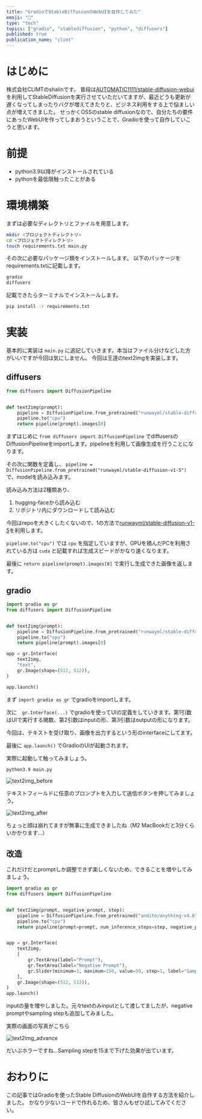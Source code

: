 ```yaml
---
title: "GradioでStableDiffusionのWebUIを自作してみた"
emoji: "💄"
type: "tech"
topics: ["gradio", "stablediffusion", "python", "diffusers"]
published: true
publication_name: "climt"
---
```


# はじめに

株式会社CLIMTのshalinです。
普段は[AUTOMATIC1111/stable-diffusion-webui](https://github.com/AUTOMATIC1111/stable-diffusion-webui)を利用してStableDiffusionを実行させていただいてますが、最近どうも更新が遅くなってしまったりバグが増えてきたりと、ビジネス利用をする上で悩ましい点が増えてきました。
せっかくOSSのstable diffusionなので、自分たちの要件にあったWebUIを作ってしまおうということで、Gradioを使って自作していこうと思います。

# 前提

- python3.9以降がインストールされている
- pythonを最低限触ったことがある

# 環境構築

まずは必要なディレクトリとファイルを用意します。

```bash
mkdir <プロジェクトディレクトリ>
cd <プロジェクトディレクトリ>
touch requirements.txt main.py
```

その次に必要なパッケージ類をインストールします。
以下のパッケージをrequirements.txtに記載します。

```plain:requirements.txt
gradio
diffusers
```

記載できたらターミナルでインストールします。

```bash
pip install -r requirements.txt
```

# 実装

基本的に実装は `main.py` に追記していきます。本当はファイル分けなどした方がいいですが今回は気にしません。
今回は王道のtext2imgを実装します。

## diffusers

```python
from diffusers import DiffusionPipeline


def text2img(prompt):
    pipeline = DiffusionPipeline.from_pretrained("runwayml/stable-diffusion-v1-5")
    pipeline.to("cpu")
    return pipeline(prompt).images[0]
```

まずはじめに `from diffusers import DiffusionPipeline` でdiffusersのDiffusionPipelineをimportします。pipelineを利用して画像生成を行うことになります。

その次に関数を定義し、 `pipeline = DiffusionPipeline.from_pretrained("runwayml/stable-diffusion-v1-5")` で、modelを読み込みます。

読み込み方法は2種類あり、

1. hugging-faceから読み込む
2. リポジトリ内にダウンロードして読み込む

今回はrepoを大きくしたくないので、1の方法で[runwayml/stable-diffusion-v1-5](https://huggingface.co/runwayml/stable-diffusion-v1-5)を利用します。

`pipeline.to("cpu")` では `cpu` を指定していますが、GPUを積んだPCを利用されている方は `cuda` と記載すれば生成スピードがかなり速くなります。

最後に `return pipeline(prompt).images[0]` で実行し生成できた画像を返します。

## gradio

```python:main.py
import gradio as gr
from diffusers import DiffusionPipeline


def text2img(prompt):
    pipeline = DiffusionPipeline.from_pretrained("runwayml/stable-diffusion-v1-5")
    pipeline.to("cpu")
    return pipeline(prompt).images[0]

app = gr.Interface(
    text2img,
    "text",
    gr.Image(shape=(512, 512)),
)

app.launch()
```

まず `import gradio as gr` でgradioをimportします。

次に　`gr.Interface(...)` でgradioを使ってUIの定義をしていきます。第1引数はUIで実行する関数、第2引数はinputの形、第3引数はoutputの形になります。

今回は、テキストを受け取り、画像を出力するという形のinterfaceにしてます。

最後に `app.launch()` でGradioのUIが起動されます。

実際に起動して触ってみましょう。

```bash
python3.9 main.py
```

![text2img_before](/images/create-stable-diffusion-webui-by-gradio/text2img_before.png)

テキストフィールドに任意のプロンプトを入力して送信ボタンを押してみましょう。

![text2img_after](/images/create-stable-diffusion-webui-by-gradio/text2img_after.png)

ちょっと顔は崩れてますが無事に生成できましたね（M2 MacBookだと3分くらいかかります...）

## 改造

これだけだとpromptしか調整できず楽しくないため、できることを増やしてみましょう。

```python:main.py
import gradio as gr
from diffusers import DiffusionPipeline


def text2img(prompt, negative_prompt, step):
    pipeline = DiffusionPipeline.from_pretrained("andite/anything-v4.0")
    pipeline.to("cpu")
    return pipeline(prompt=prompt, num_inference_steps=step, negative_prompt=negative_prompt).images[0]


app = gr.Interface(
    text2img,
    [
        gr.TextArea(label="Prompt"),
        gr.TextArea(label="Negative Prompt"),
        gr.Slider(minimum=1, maximum=150, value=50, step=1, label="Sampling Step")
    ],
    gr.Image(shape=(512, 512)),
)
app.launch()
```

inputの量を増やしました。元々textのみinputとして渡してましたが、negative promptやsampling stepも追加してみました。

実際の画面の写真がこちら

![text2img_advance](/images/create-stable-diffusion-webui-by-gradio/text2img_advance.png)

だいぶホラーですね...Sampling stepを15まで下げた効果が出ています。

# おわりに

この記事ではGradioを使ったStable DiffusionのWebUIを自作する方法を紹介しました。
かなり少ないコードで作れるため、皆さんもぜひ試してみてください。
